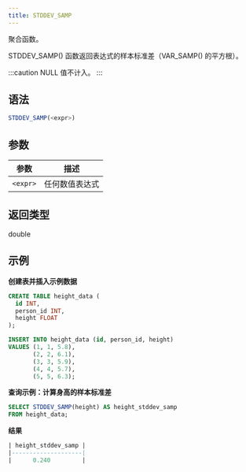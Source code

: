 ```yaml
---
title: STDDEV_SAMP
---
```


聚合函数。

STDDEV_SAMP() 函数返回表达式的样本标准差（VAR_SAMP() 的平方根）。

:::caution
NULL 值不计入。
:::

## 语法

```sql
STDDEV_SAMP(<expr>)
```

## 参数

| 参数      | 描述               |
| --------- | ------------------ |
| `<expr>`  | 任何数值表达式     |

## 返回类型

double

## 示例

**创建表并插入示例数据**

```sql
CREATE TABLE height_data (
  id INT,
  person_id INT,
  height FLOAT
);

INSERT INTO height_data (id, person_id, height)
VALUES (1, 1, 5.8),
       (2, 2, 6.1),
       (3, 3, 5.9),
       (4, 4, 5.7),
       (5, 5, 6.3);
```

**查询示例：计算身高的样本标准差**

```sql
SELECT STDDEV_SAMP(height) AS height_stddev_samp
FROM height_data;
```

**结果**

```sql
| height_stddev_samp |
|--------------------|
|      0.240         |
```